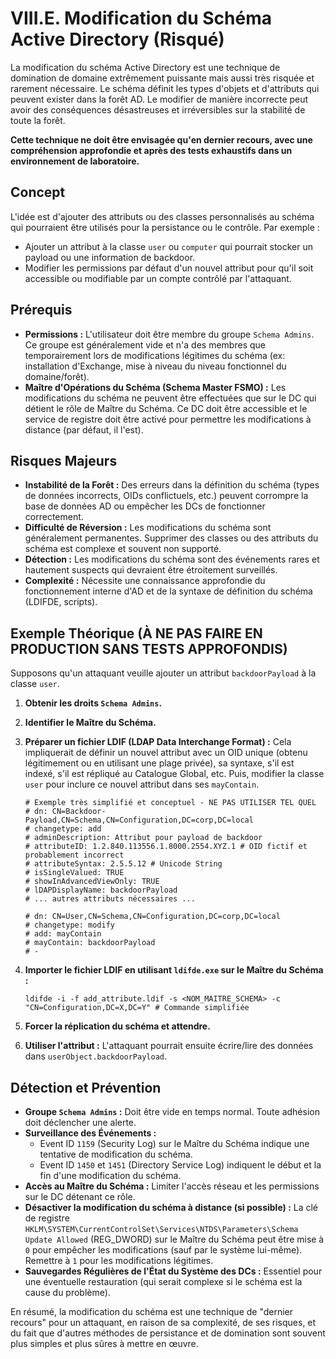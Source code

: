 # VIII.E. Modification du Schéma Active Directory (Risqué)

La modification du schéma Active Directory est une technique de domination de domaine extrêmement puissante mais aussi très risquée et rarement nécessaire. Le schéma définit les types d'objets et d'attributs qui peuvent exister dans la forêt AD. Le modifier de manière incorrecte peut avoir des conséquences désastreuses et irréversibles sur la stabilité de toute la forêt.

**Cette technique ne doit être envisagée qu'en dernier recours, avec une compréhension approfondie et après des tests exhaustifs dans un environnement de laboratoire.**

## Concept

L'idée est d'ajouter des attributs ou des classes personnalisés au schéma qui pourraient être utilisés pour la persistance ou le contrôle. Par exemple :

*   Ajouter un attribut à la classe `user` ou `computer` qui pourrait stocker un payload ou une information de backdoor.
*   Modifier les permissions par défaut d'un nouvel attribut pour qu'il soit accessible ou modifiable par un compte contrôlé par l'attaquant.

## Prérequis

*   **Permissions :** L'utilisateur doit être membre du groupe `Schema Admins`. Ce groupe est généralement vide et n'a des membres que temporairement lors de modifications légitimes du schéma (ex: installation d'Exchange, mise à niveau du niveau fonctionnel du domaine/forêt).
*   **Maître d'Opérations du Schéma (Schema Master FSMO) :** Les modifications du schéma ne peuvent être effectuées que sur le DC qui détient le rôle de Maître du Schéma. Ce DC doit être accessible et le service de registre doit être activé pour permettre les modifications à distance (par défaut, il l'est).

## Risques Majeurs

*   **Instabilité de la Forêt :** Des erreurs dans la définition du schéma (types de données incorrects, OIDs conflictuels, etc.) peuvent corrompre la base de données AD ou empêcher les DCs de fonctionner correctement.
*   **Difficulté de Réversion :** Les modifications du schéma sont généralement permanentes. Supprimer des classes ou des attributs du schéma est complexe et souvent non supporté.
*   **Détection :** Les modifications du schéma sont des événements rares et hautement suspects qui devraient être étroitement surveillés.
*   **Complexité :** Nécessite une connaissance approfondie du fonctionnement interne d'AD et de la syntaxe de définition du schéma (LDIFDE, scripts).

## Exemple Théorique (À NE PAS FAIRE EN PRODUCTION SANS TESTS APPROFONDIS)

Supposons qu'un attaquant veuille ajouter un attribut `backdoorPayload` à la classe `user`.

1.  **Obtenir les droits `Schema Admins`.**
2.  **Identifier le Maître du Schéma.**
3.  **Préparer un fichier LDIF (LDAP Data Interchange Format) :**
    Cela impliquerait de définir un nouvel attribut avec un OID unique (obtenu légitimement ou en utilisant une plage privée), sa syntaxe, s'il est indexé, s'il est répliqué au Catalogue Global, etc. Puis, modifier la classe `user` pour inclure ce nouvel attribut dans ses `mayContain`.

    ```ldif
    # Exemple très simplifié et conceptuel - NE PAS UTILISER TEL QUEL
    # dn: CN=Backdoor-Payload,CN=Schema,CN=Configuration,DC=corp,DC=local
    # changetype: add
    # adminDescription: Attribut pour payload de backdoor
    # attributeID: 1.2.840.113556.1.8000.2554.XYZ.1 # OID fictif et probablement incorrect
    # attributeSyntax: 2.5.5.12 # Unicode String
    # isSingleValued: TRUE
    # showInAdvancedViewOnly: TRUE
    # lDAPDisplayName: backdoorPayload
    # ... autres attributs nécessaires ...

    # dn: CN=User,CN=Schema,CN=Configuration,DC=corp,DC=local
    # changetype: modify
    # add: mayContain
    # mayContain: backdoorPayload
    # -
    ```

4.  **Importer le fichier LDIF en utilisant `ldifde.exe` sur le Maître du Schéma :**
    ```batch
    ldifde -i -f add_attribute.ldif -s <NOM_MAITRE_SCHEMA> -c "CN=Configuration,DC=X,DC=Y" # Commande simplifiée
    ```

5.  **Forcer la réplication du schéma et attendre.**

6.  **Utiliser l'attribut :** L'attaquant pourrait ensuite écrire/lire des données dans `userObject.backdoorPayload`.

## Détection et Prévention

*   **Groupe `Schema Admins` :** Doit être vide en temps normal. Toute adhésion doit déclencher une alerte.
*   **Surveillance des Événements :**
    *   Event ID `1159` (Security Log) sur le Maître du Schéma indique une tentative de modification du schéma.
    *   Event ID `1450` et `1451` (Directory Service Log) indiquent le début et la fin d'une modification du schéma.
*   **Accès au Maître du Schéma :** Limiter l'accès réseau et les permissions sur le DC détenant ce rôle.
*   **Désactiver la modification du schéma à distance (si possible) :**
    La clé de registre `HKLM\SYSTEM\CurrentControlSet\Services\NTDS\Parameters\Schema Update Allowed` (REG_DWORD) sur le Maître du Schéma peut être mise à `0` pour empêcher les modifications (sauf par le système lui-même). Remettre à `1` pour les modifications légitimes.
*   **Sauvegardes Régulières de l'État du Système des DCs :** Essentiel pour une éventuelle restauration (qui serait complexe si le schéma est la cause du problème).

En résumé, la modification du schéma est une technique de "dernier recours" pour un attaquant, en raison de sa complexité, de ses risques, et du fait que d'autres méthodes de persistance et de domination sont souvent plus simples et plus sûres à mettre en œuvre. 